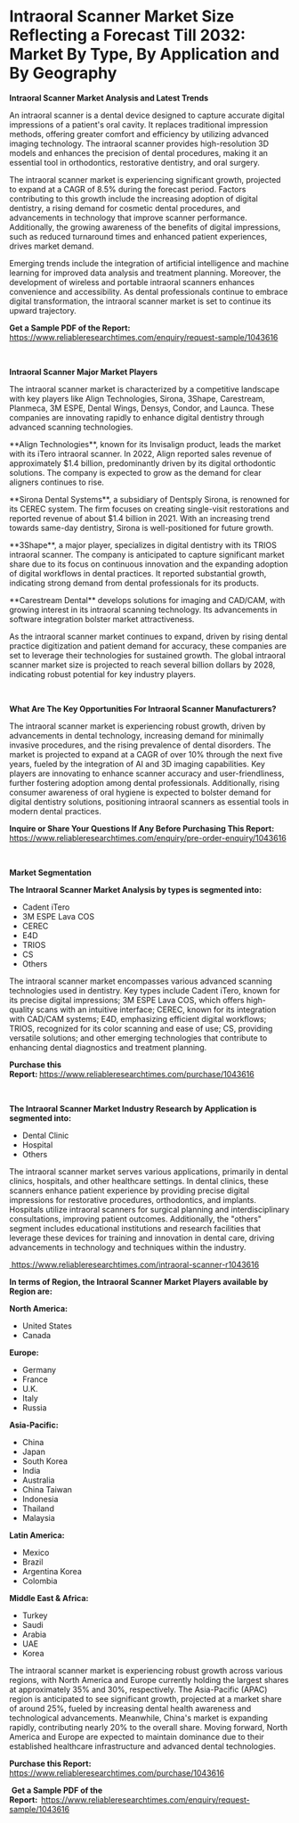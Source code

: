 <p><h1>Intraoral Scanner Market Size Reflecting a Forecast Till 2032: Market By Type, By Application and By Geography</h1></p><p><strong>Intraoral Scanner Market Analysis and Latest Trends</strong></p>
<p><p>An intraoral scanner is a dental device designed to capture accurate digital impressions of a patient's oral cavity. It replaces traditional impression methods, offering greater comfort and efficiency by utilizing advanced imaging technology. The intraoral scanner provides high-resolution 3D models and enhances the precision of dental procedures, making it an essential tool in orthodontics, restorative dentistry, and oral surgery.</p><p>The intraoral scanner market is experiencing significant growth, projected to expand at a CAGR of 8.5% during the forecast period. Factors contributing to this growth include the increasing adoption of digital dentistry, a rising demand for cosmetic dental procedures, and advancements in technology that improve scanner performance. Additionally, the growing awareness of the benefits of digital impressions, such as reduced turnaround times and enhanced patient experiences, drives market demand. </p><p>Emerging trends include the integration of artificial intelligence and machine learning for improved data analysis and treatment planning. Moreover, the development of wireless and portable intraoral scanners enhances convenience and accessibility. As dental professionals continue to embrace digital transformation, the intraoral scanner market is set to continue its upward trajectory.</p></p>
<p><strong>Get a Sample PDF of the Report:&nbsp;</strong> <a href="https://www.reliableresearchtimes.com/enquiry/request-sample/1043616?utm_campaign=3542&utm_medium=2&utm_source=Github&utm_content=ia&utm_term=13042025&utm_id=intraoral-scanner">https://www.reliableresearchtimes.com/enquiry/request-sample/1043616</a></p>
<p>&nbsp;</p>
<p><strong>Intraoral Scanner Major Market Players</strong></p>
<p><p>The intraoral scanner market is characterized by a competitive landscape with key players like Align Technologies, Sirona, 3Shape, Carestream, Planmeca, 3M ESPE, Dental Wings, Densys, Condor, and Launca. These companies are innovating rapidly to enhance digital dentistry through advanced scanning technologies.</p><p>**Align Technologies**, known for its Invisalign product, leads the market with its iTero intraoral scanner. In 2022, Align reported sales revenue of approximately $1.4 billion, predominantly driven by its digital orthodontic solutions. The company is expected to grow as the demand for clear aligners continues to rise.</p><p>**Sirona Dental Systems**, a subsidiary of Dentsply Sirona, is renowned for its CEREC system. The firm focuses on creating single-visit restorations and reported revenue of about $1.4 billion in 2021. With an increasing trend towards same-day dentistry, Sirona is well-positioned for future growth.</p><p>**3Shape**, a major player, specializes in digital dentistry with its TRIOS intraoral scanner. The company is anticipated to capture significant market share due to its focus on continuous innovation and the expanding adoption of digital workflows in dental practices. It reported substantial growth, indicating strong demand from dental professionals for its products.</p><p>**Carestream Dental** develops solutions for imaging and CAD/CAM, with growing interest in its intraoral scanning technology. Its advancements in software integration bolster market attractiveness.</p><p>As the intraoral scanner market continues to expand, driven by rising dental practice digitization and patient demand for accuracy, these companies are set to leverage their technologies for sustained growth. The global intraoral scanner market size is projected to reach several billion dollars by 2028, indicating robust potential for key industry players.</p></p>
<p>&nbsp;</p>
<p><strong>What Are The Key Opportunities For Intraoral Scanner Manufacturers?</strong></p>
<p><p>The intraoral scanner market is experiencing robust growth, driven by advancements in dental technology, increasing demand for minimally invasive procedures, and the rising prevalence of dental disorders. The market is projected to expand at a CAGR of over 10% through the next five years, fueled by the integration of AI and 3D imaging capabilities. Key players are innovating to enhance scanner accuracy and user-friendliness, further fostering adoption among dental professionals. Additionally, rising consumer awareness of oral hygiene is expected to bolster demand for digital dentistry solutions, positioning intraoral scanners as essential tools in modern dental practices.</p></p>
<p><strong>Inquire or Share Your Questions If Any Before Purchasing This Report:</strong> <a href="https://www.reliableresearchtimes.com/enquiry/pre-order-enquiry/1043616?utm_campaign=3542&utm_medium=2&utm_source=Github&utm_content=ia&utm_term=13042025&utm_id=intraoral-scanner">https://www.reliableresearchtimes.com/enquiry/pre-order-enquiry/1043616</a></p>
<p>&nbsp;</p>
<p><strong>Market Segmentation</strong></p>
<p><strong>The Intraoral Scanner Market Analysis by types is segmented into:</strong></p>
<p><ul><li>Cadent iTero</li><li>3M ESPE Lava COS</li><li>CEREC</li><li>E4D</li><li>TRIOS</li><li>CS</li><li>Others</li></ul></p>
<p><p>The intraoral scanner market encompasses various advanced scanning technologies used in dentistry. Key types include Cadent iTero, known for its precise digital impressions; 3M ESPE Lava COS, which offers high-quality scans with an intuitive interface; CEREC, known for its integration with CAD/CAM systems; E4D, emphasizing efficient digital workflows; TRIOS, recognized for its color scanning and ease of use; CS, providing versatile solutions; and other emerging technologies that contribute to enhancing dental diagnostics and treatment planning.</p></p>
<p><strong>Purchase this Report:&nbsp;</strong><a href="https://www.reliableresearchtimes.com/purchase/1043616?utm_campaign=3542&utm_medium=2&utm_source=Github&utm_content=ia&utm_term=13042025&utm_id=intraoral-scanner">https://www.reliableresearchtimes.com/purchase/1043616</a></p>
<p>&nbsp;</p>
<p><strong>The Intraoral Scanner Market Industry Research by Application is segmented into:</strong></p>
<p><ul><li>Dental Clinic</li><li>Hospital</li><li>Others</li></ul></p>
<p><p>The intraoral scanner market serves various applications, primarily in dental clinics, hospitals, and other healthcare settings. In dental clinics, these scanners enhance patient experience by providing precise digital impressions for restorative procedures, orthodontics, and implants. Hospitals utilize intraoral scanners for surgical planning and interdisciplinary consultations, improving patient outcomes. Additionally, the "others" segment includes educational institutions and research facilities that leverage these devices for training and innovation in dental care, driving advancements in technology and techniques within the industry.</p></p>
<p><a href="https://www.reliableresearchtimes.com/intraoral-scanner-r1043616?utm_campaign=3542&utm_medium=2&utm_source=Github&utm_content=ia&utm_term=13042025&utm_id=intraoral-scanner">&nbsp;https://www.reliableresearchtimes.com/intraoral-scanner-r1043616</a></p>
<p><strong>In terms of Region, the Intraoral Scanner Market Players available by Region are:</strong></p>
<p>
    <p> <strong> North America: </strong>
        <ul>
            <li>United States</li>
            <li>Canada</li>
        </ul>
        </p> 
    <p> <strong> Europe: </strong>
        <ul>
            <li>Germany</li>
            <li>France</li>
            <li>U.K.</li>
            <li>Italy</li>
            <li>Russia</li>
        </ul>
        </p> 
    <p> <strong> Asia-Pacific: </strong>
        <ul>
            <li>China</li>
            <li>Japan</li>
            <li>South Korea</li>
            <li>India</li>
            <li>Australia</li>
            <li>China Taiwan</li>
            <li>Indonesia</li>
            <li>Thailand</li>
            <li>Malaysia</li>
        </ul>
        </p> 
    <p> <strong> Latin America: </strong>
        <ul>
            <li>Mexico</li>
            <li>Brazil</li>
            <li>Argentina Korea</li>
            <li>Colombia</li>
        </ul>
        </p> 
    <p> <strong> Middle East & Africa: </strong>
        <ul>
            <li>Turkey</li>
            <li>Saudi</li>
            <li>Arabia</li>
            <li>UAE</li>
            <li>Korea</li>
        </ul>
    </p>
    </p>
<p><p>The intraoral scanner market is experiencing robust growth across various regions, with North America and Europe currently holding the largest shares at approximately 35% and 30%, respectively. The Asia-Pacific (APAC) region is anticipated to see significant growth, projected at a market share of around 25%, fueled by increasing dental health awareness and technological advancements. Meanwhile, China's market is expanding rapidly, contributing nearly 20% to the overall share. Moving forward, North America and Europe are expected to maintain dominance due to their established healthcare infrastructure and advanced dental technologies.</p></p>
<p><strong>Purchase this Report: </strong><a href="https://www.reliableresearchtimes.com/purchase/1043616?utm_campaign=3542&utm_medium=2&utm_source=Github&utm_content=ia&utm_term=13042025&utm_id=intraoral-scanner">https://www.reliableresearchtimes.com/purchase/1043616</a></p>
<p>&nbsp;<strong>Get a Sample PDF of the Report:&nbsp;&nbsp;</strong><a href="https://www.reliableresearchtimes.com/enquiry/request-sample/1043616?utm_campaign=3542&utm_medium=2&utm_source=Github&utm_content=ia&utm_term=13042025&utm_id=intraoral-scanner">https://www.reliableresearchtimes.com/enquiry/request-sample/1043616</a></p>
<p><strong></strong></p>
<p><p></p><p></p><p></p></p>